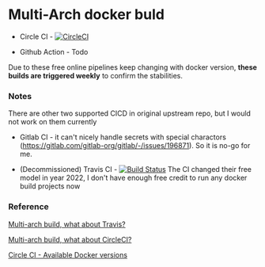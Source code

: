 # Multi-Arch docker buld

- Circle CI - [![CircleCI](https://circleci.com/gh/ozbillwang/multi-arch-docker-build.svg?style=svg)](https://circleci.com/gh/ozbillwang/multi-arch-docker-build)

- Github Action - Todo

Due to these free online pipelines keep changing with docker version, **these builds are triggered weekly** to confirm the stabilities.

### Notes

There are other two supported CICD in original upstream repo, but I would not work on them currently

- Gitlab CI - it can't nicely handle secrets with special charactors (https://gitlab.com/gitlab-org/gitlab/-/issues/196871). So it is no-go for me.

- (Decommissioned) Travis CI - [![Build Status](https://app.travis-ci.com/ozbillwang/multi-arch-docker-build.svg?branch=master)](https://app.travis-ci.com/ozbillwang/multi-arch-docker-build) The CI changed their free model in year 2022, I don't have enough free credit to run any docker build projects now


### Reference

[Multi-arch build, what about Travis?](https://www.docker.com/blog/multi-arch-build-what-about-travis/)

[Multi-arch build, what about CircleCI?](https://www.docker.com/blog/multi-arch-build-what-about-circleci/)

[Circle CI - Available Docker versions](https://support.circleci.com/hc/en-us/articles/115013849727-Available-Docker-versions)
